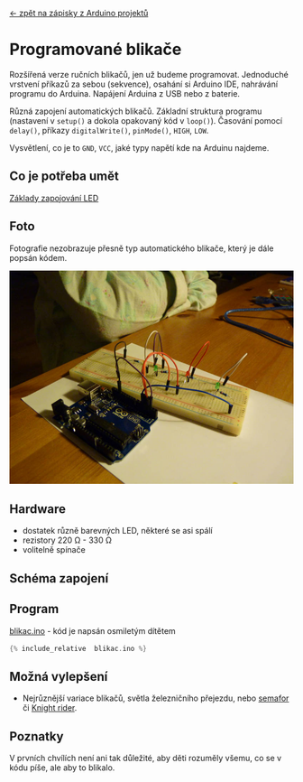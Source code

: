 [← zpět na zápisky z Arduino projektů](../index.md)

# Programované  blikače
Rozšířená verze ručních blikačů, jen už budeme programovat. Jednoduché vrstvení příkazů za sebou (sekvence), osahání si Arduino IDE, nahrávání programu do Arduina. Napájení Arduina z USB nebo z baterie.

Různá zapojení automatických blikačů. Základní struktura programu (nastavení v `setup()` a dokola opakovaný kód v `loop()`). Časování pomocí `delay()`, příkazy `digitalWrite()`, `pinMode()`, `HIGH`, `LOW`.

Vysvětlení, co je to `GND`, `VCC`, jaké typy napětí kde na Arduinu najdeme.

## Co je potřeba umět
[Základy zapojování LED](../rucni_blikace/rucni_blikace.md)

## Foto
Fotografie nezobrazuje přesně typ automatického blikače, který je dále popsán kódem.

![](P1360301.JPG)

## Hardware
* dostatek různě barevných LED, některé se asi spálí
* rezistory 220&nbsp;Ω - 330&nbsp;Ω
* volitelně spínače
## Schéma zapojení

## Program
[blikac.ino](blikac.ino) - kód je napsán osmiletým dítětem
``` c++
{% include_relative  blikac.ino %}
```

## Možná vylepšení
* Nejrůznější variace blikačů, světla železničního přejezdu, nebo [semafor](../semafor/semafor.md) či [Knight rider](../knight_rider/knight_rider.md).

## Poznatky
V prvních chvílích není ani tak důležité, aby děti rozuměly všemu, co se v kódu píše, ale aby to blikalo.
